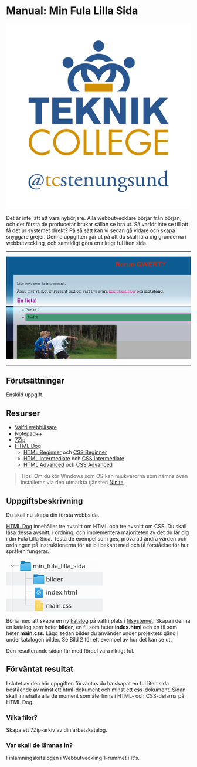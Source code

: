 # Manual: Min Fula Lilla Sida

![TCStenungsund](../img/tcstenungsund.png)

Det är inte lätt att vara nybörjare.
Alla webbutvecklare börjar från början, och det första de producerar brukar sällan se bra ut.
Så varför inte se till att få det ur systemet direkt? På så sätt kan vi sedan gå vidare och skapa snyggare grejer.
Denna uppgiften går ut på att du skall lära dig grunderna i webbutveckling, och samtidigt göra en riktigt ful liten sida.

---

![Ett exempel på färdig uppgift](../img/weuweb01_-_min_fula_lilla_sida_0.png)

---

## Förutsättningar

Enskild uppgift.

## Resurser
* [Valfri webbläsare](https://www.mozilla.org/sv-SE/firefox/new/)
* [Notepad++](https://notepad-plus-plus.org/)
* [7Zip](https://www.7-zip.org/)
* [HTML Dog](https://htmldog.com/)
  - [HTML Beginner](https://htmldog.com/guides/html/beginner/) och [CSS Beginner](https://htmldog.com/guides/css/beginner/)
  - [HTML Intermediate](https://htmldog.com/guides/html/intermediate/) och [CSS Intermediate](https://htmldog.com/guides/css/intermediate/)
  - [HTML Advanced](https://htmldog.com/guides/html/advanced/) och [CSS Advanced](https://htmldog.com/guides/css/advanced/)

> Tips! Om du kör Windows som OS kan mjukvarorna som nämns ovan installeras via den utmärkta tjänsten [Ninite](https://ninite.com/7zip-firefox-notepadplusplus/).

## Uppgiftsbeskrivning

Du skall nu skapa din första webbsida.

[HTML Dog](https://htmldog.com/) innehåller tre avsnitt om HTML och tre avsnitt om CSS. Du skall läsa dessa avsnitt, i ordning, och implementera majoriteten av det du lär dig i din Fula Lilla Sida. Testa de exempel som ges, pröva att ändra värden och ordningen på instruktionerna för att bli bekant med och få förståelse för hur språken fungerar.

![Använd den här filstrukturen](../img/weuweb01_-_min_fula_lilla_sida_1.png)

Börja med att skapa en ny [katalog](https://sv.wikipedia.org/wiki/Katalog_(datorteknik)) på valfri plats i [filsystemet](https://sv.wikipedia.org/wiki/Filsystem). Skapa i denna en katalog som heter __bilder__, en fil som heter __index.html__ och en fil som heter __main.css__. Lägg sedan bilder du använder under projektets gång i underkatalogen bilder. Se Bild 2 för ett exempel av hur det kan se ut.

Den resulterande sidan får med fördel vara riktigt ful.

## Förväntat resultat

I slutet av den här uppgiften förväntas du ha skapat en ful liten sida bestående av minst ett html-dokument och minst ett css-dokument. Sidan skall innehålla alla de moment som återfinns i HTML- och CSS-delarna på HTML Dog.

### Vilka filer?

Skapa ett 7Zip-arkiv av din arbetskatalog.

### Var skall de lämnas in?

I inlämningskatalogen i Webbutveckling 1-rummet i It's.
